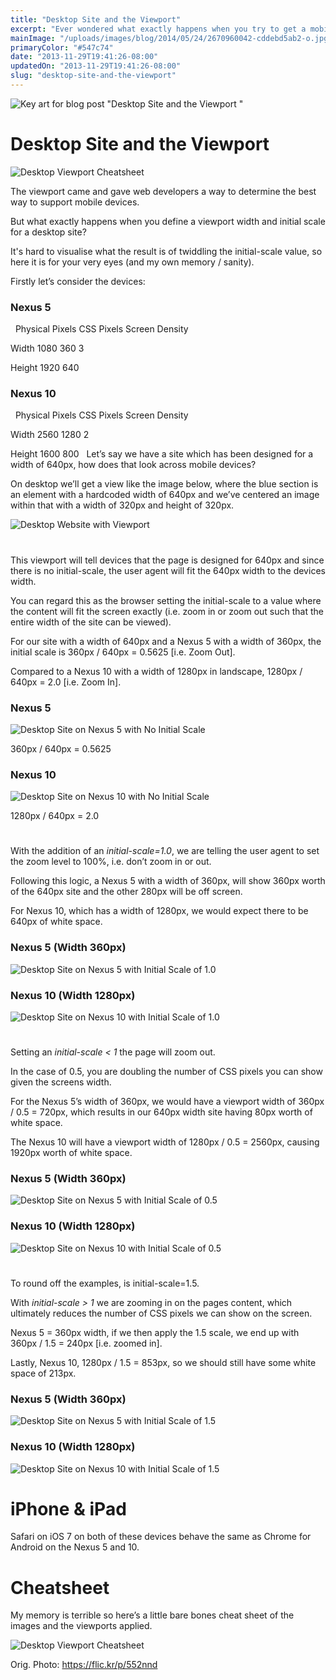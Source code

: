 ```yaml
---
title: "Desktop Site and the Viewport"
excerpt: "Ever wondered what exactly happens when you try to get a mobile device display a desktop site correctly, with the required zoom level?"
mainImage: "/uploads/images/blog/2014/05/24/2670960042-cddebd5ab2-o.jpg"
primaryColor: "#547c74"
date: "2013-11-29T19:41:26-08:00"
updatedOn: "2013-11-29T19:41:26-08:00"
slug: "desktop-site-and-the-viewport"
---
```

![Key art for blog post "Desktop Site and the Viewport "](/uploads/images/blog/2014/05/24/2670960042-cddebd5ab2-o.jpg)

# Desktop Site and the Viewport 

![Desktop Viewport Cheatsheet](/uploads/images/blog/2013/11/desktop_viewport_cheat_sheet_trans.png) 

The viewport came and gave web developers a way to determine the best way to support mobile devices. 

But what exactly happens when you define a viewport width and initial scale for a desktop site? 

It's hard to visualise what the result is of twiddling the initial-scale value, so here it is for your very eyes (and my own memory / sanity). 

Firstly let’s consider the devices: 

### Nexus 5

 
Physical Pixels CSS Pixels Screen Density

Width
1080
360
3

Height
1920
640
 

### Nexus 10

 
Physical Pixels CSS Pixels Screen Density

Width
2560
1280
2

Height
1600
800
 
Let’s say we have a site which has been designed for a width of 640px, how does that look across mobile devices? 

On desktop we’ll get a view like the image below, where the blue section is an element with a hardcoded width of 640px and we’ve centered an image within that with a width of 320px and height of 320px. 

![Desktop Website with Viewport](/uploads/images/blog/2013/11/Page-on-Desktop.png "1024")

# <meta name="viewport" content="width=640">

This viewport will tell devices that the page is designed for 640px and since there is no initial-scale, the user agent will fit the 640px width to the devices width. 

You can regard this as the browser setting the initial-scale to a value where the content will fit the screen exactly (i.e. zoom in or zoom out such that the entire width of the site can be viewed). 

For our site with a width of 640px and a Nexus 5 with a width of 360px, the initial scale is 360px / 640px = 0.5625 [i.e. Zoom Out]. 

Compared to a Nexus 10 with a width of 1280px in landscape, 1280px / 640px = 2.0 [i.e. Zoom In]. 

### Nexus 5

![Desktop Site on Nexus 5 with No Initial Scale](/uploads/images/blog/2013/11/Frame-No-Initial-Scale.png "605")

360px / 640px = 0.5625

### Nexus 10

![Desktop Site on Nexus 10 with No Initial Scale](/uploads/images/blog/2013/11/Frame-No-Initial-Scale1.png "1024")

1280px / 640px = 2.0

# <meta name="viewport" content="width=640,initial-scale=1.0">

With the addition of an _initial-scale=1.0_, we are telling the user agent to set the zoom level to 100%, i.e. don’t zoom in or out. 

Following this logic, a Nexus 5 with a width of 360px, will show 360px worth of the 640px site and the other 280px will be off screen. 

For Nexus 10, which has a width of 1280px, we would expect there to be 640px of white space. 

### Nexus 5 (Width 360px)

![Desktop Site on Nexus 5 with Initial Scale of 1.0](/uploads/images/blog/2013/11/Frame-Initial-Scale-1.0.png "605")

### Nexus 10 (Width 1280px)

![Desktop Site on Nexus 10 with Initial Scale of 1.0](/uploads/images/blog/2013/11/Frame-Initial-Scale-1.01.png "1024")

# <meta name="viewport" content="width=640,initial-scale=0.5">

Setting an _initial-scale < 1_ the page will zoom out. 

In the case of 0.5, you are doubling the number of CSS pixels you can show given the screens width. 

For the Nexus 5’s width of 360px, we would have a viewport width of 360px / 0.5 = 720px, which results in our 640px width site having 80px worth of white space. 

The Nexus 10 will have a viewport width of 1280px / 0.5 = 2560px, causing 1920px worth of white space. 

### Nexus 5 (Width 360px)

![Desktop Site on Nexus 5 with Initial Scale of 0.5](/uploads/images/blog/2013/11/Frame-Initial-Scale-0.5.png "605")

### Nexus 10 (Width 1280px)

![Desktop Site on Nexus 10 with Initial Scale of 0.5](/uploads/images/blog/2013/11/Frame-Initial-Scale-0.51.png "1024")

# <meta name="viewport" content="width=640,initial-scale=1.5">

To round off the examples, is initial-scale=1.5. 

With _initial-scale > 1_ we are zooming in on the pages content, which ultimately reduces the number of CSS pixels we can show on the screen. 

Nexus 5 = 360px width, if we then apply the 1.5 scale, we end up with 360px / 1.5 = 240px [i.e. zoomed in]. 

Lastly, Nexus 10, 1280px / 1.5 = 853px, so we should still have some white space of 213px. 

### Nexus 5 (Width 360px)

![Desktop Site on Nexus 5 with Initial Scale of 1.5](/uploads/images/blog/2013/11/Frame-Initial-Scale-1.5.png "605")

### Nexus 10 (Width 1280px)

![Desktop Site on Nexus 10 with Initial Scale of 1.5](/uploads/images/blog/2013/11/Frame-Initial-Scale-1.51.png "1024")

# iPhone & iPad

Safari on iOS 7 on both of these devices behave the same as Chrome for Android on the Nexus 5 and 10. 

# Cheatsheet

My memory is terrible so here’s a little bare bones cheat sheet of the images and the viewports applied. 

![Desktop Viewport Cheatsheet](/uploads/images/blog/2013/11/desktop_viewport_cheat_sheet_white.png "1024")

Orig. Photo: https://flic.kr/p/552nnd